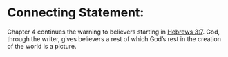 # Connecting Statement:

Chapter 4 continues the warning to believers starting in [Hebrews 3:7](../03/07.md). God, through the writer, gives believers a rest of which God’s rest in the creation of the world is a picture.
